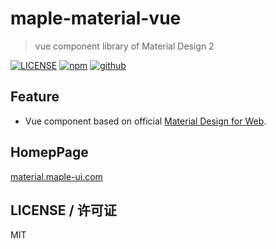 # maple-material-vue

> vue component library of Material Design 2

[![LICENSE](https://img.shields.io/badge/license-Anti%20996-blue.svg)](https://github.com/Fonigle/maple-material-vue/blob/master/LICENSE) [![npm](https://img.shields.io/npm/v/maple-material-vue.svg?logo=npm)](https://www.npmjs.com/package/maple-material-vue) [![github](https://img.shields.io/github/stars/Fonigle/maple-material-vue.svg?style=social)](https://github.com/Fonigle/maple-material-vue)

## Feature

-   Vue component based on official [Material Design for Web](https://material.io/develop/web/).

## HomepPage

[material.maple-ui.com](http://material.maple-ui.com)

## LICENSE / 许可证

MIT
